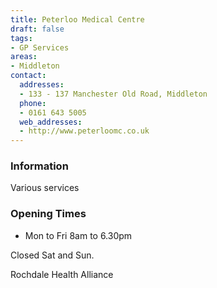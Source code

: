 ```yaml
---
title: Peterloo Medical Centre
draft: false
tags:
- GP Services
areas:
- Middleton
contact:
  addresses:
  - 133 - 137 Manchester Old Road, Middleton
  phone:
  - 0161 643 5005
  web_addresses:
  - http://www.peterloomc.co.uk
---
```


### Information
Various services

### Opening Times
* Mon to Fri 8am to 6.30pm

Closed Sat and Sun.

Rochdale Health Alliance